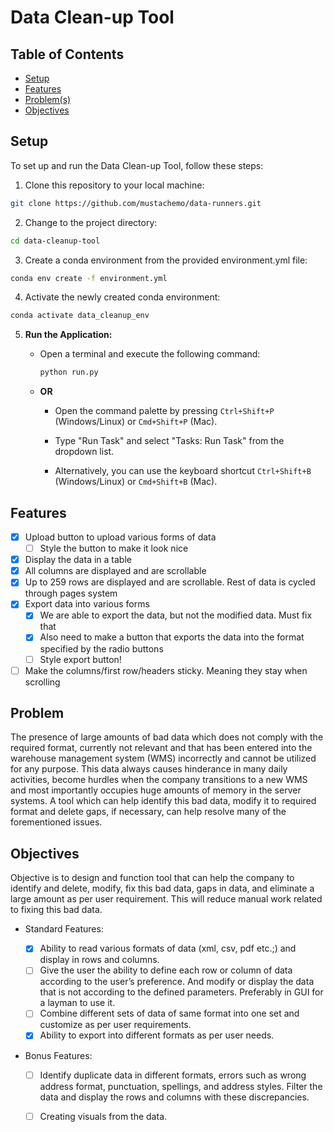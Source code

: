 # Data Clean-up Tool

## Table of Contents

- [Setup](#setup)
- [Features](#features)
- [Problem(s)](#problem)
- [Objectives](#objectives)


## Setup

To set up and run the Data Clean-up Tool, follow these steps:

1. Clone this repository to your local machine:

  ```bash
  git clone https://github.com/mustachemo/data-runners.git
  ```

2. Change to the project directory:

  ```bash
  cd data-cleanup-tool
  ```

3. Create a conda environment from the provided environment.yml file:

  ```bash
  conda env create -f environment.yml
  ```

4. Activate the newly created conda environment:

  ```bash
  conda activate data_cleanup_env
  ```

5. **Run the Application:**

   - Open a terminal and execute the following command:
   
     ```bash
     python run.py
     ```

   - **OR**

     - Open the command palette by pressing `Ctrl+Shift+P` (Windows/Linux) or `Cmd+Shift+P` (Mac).

     - Type "Run Task" and select "Tasks: Run Task" from the dropdown list.

     - Alternatively, you can use the keyboard shortcut `Ctrl+Shift+B` (Windows/Linux) or `Cmd+Shift+B` (Mac).

## Features

  - [x] Upload button to upload various forms of data 
    - [ ] Style the button to make it look nice
  - [x] Display the data in a table
  - [x] All columns are displayed and are scrollable
  - [x] Up to 259 rows are displayed and are scrollable. Rest of data is cycled through pages system
  - [x] Export data into various forms
    - [x] We are able to export the data, but not the modified data. Must fix that
    - [x] Also need to make a button that exports the data into the format specified by the radio buttons
    - [ ] Style export button!
  - [ ] Make the columns/first row/headers sticky. Meaning they stay when scrolling
## Problem

The presence of large amounts of bad data which does not comply with the required format, currently not relevant and that has been entered into the warehouse management system (WMS) incorrectly and cannot be utilized for any purpose. This data always causes hinderance in many daily activities, become hurdles when the company transitions to a new WMS and most importantly occupies huge amounts of memory in the server systems. A tool which can help identify this bad data, modify it to required format and delete gaps, if necessary, can help resolve many of the forementioned issues.

## Objectives 

Objective is to design and function tool that can help the company to identify and delete, modify, fix this bad data, gaps in data, and eliminate a large amount as per user requirement. This will reduce manual work related to fixing this bad data.

- Standard Features:

  - [x] Ability to read various formats of data (xml, csv, pdf etc.;) and display in rows and columns.
  - [ ] Give the user the ability to define each row or column of data according to the user’s preference. And modify or
display the data that is not according to the defined parameters. Preferably in GUI for a layman to use it.
  - [ ] Combine different sets of data of same format into one set and customize as per user requirements.
  - [x] Ability to export into different formats as per user needs.

- Bonus Features:

  - [ ] Identify duplicate data in different formats, errors such as wrong address format, punctuation, spellings, and
address styles. Filter the data and display the rows and columns with these discrepancies.
  - [ ] Creating visuals from the data.

